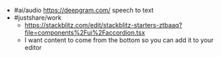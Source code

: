 - #ai/audio https://deepgram.com/ speech to text
- #justshare/work
	- https://stackblitz.com/edit/stackblitz-starters-ztbaaq?file=components%2Fui%2Faccordion.tsx
	- I want content to come from the bottom so you can add it to your editor